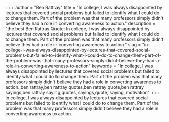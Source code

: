 +++
author = "Ben Rattray"
title = "In college, I was always disappointed by lectures that covered social problems but failed to identify what I could do to change them. Part of the problem was that many professors simply didn't believe they had a role in converting awareness to action."
description = "the best Ben Rattray Quote: In college, I was always disappointed by lectures that covered social problems but failed to identify what I could do to change them. Part of the problem was that many professors simply didn't believe they had a role in converting awareness to action."
slug = "in-college-i-was-always-disappointed-by-lectures-that-covered-social-problems-but-failed-to-identify-what-i-could-do-to-change-them-part-of-the-problem-was-that-many-professors-simply-didnt-believe-they-had-a-role-in-converting-awareness-to-action"
keywords = "In college, I was always disappointed by lectures that covered social problems but failed to identify what I could do to change them. Part of the problem was that many professors simply didn't believe they had a role in converting awareness to action.,ben rattray,ben rattray quotes,ben rattray quote,ben rattray sayings,ben rattray saying,quotes, sayings,quote, saying, motivation"
+++
In college, I was always disappointed by lectures that covered social problems but failed to identify what I could do to change them. Part of the problem was that many professors simply didn't believe they had a role in converting awareness to action.

